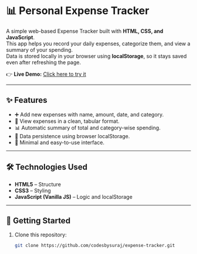 # 📊 Personal Expense Tracker

A simple web-based Expense Tracker built with **HTML, CSS, and JavaScript**.  
This app helps you record your daily expenses, categorize them, and view a summary of your spending.  
Data is stored locally in your browser using **localStorage**, so it stays saved even after refreshing the page.  

👉 **Live Demo:** [Click here to try it](https://codesbysuraj.github.io/expense-tracker/)  

---

## ✨ Features
- ➕ Add new expenses with name, amount, date, and category.  
- 📑 View expenses in a clean, tabular format.  
- 📊 Automatic summary of total and category-wise spending.  
- 💾 Data persistence using browser localStorage.  
- 🎨 Minimal and easy-to-use interface.  

---

## 🛠️ Technologies Used
- **HTML5** – Structure  
- **CSS3** – Styling  
- **JavaScript (Vanilla JS)** – Logic and localStorage  

---

## 🚀 Getting Started
1. Clone this repository:  
   ```bash
   git clone https://github.com/codesbysuraj/expense-tracker.git
